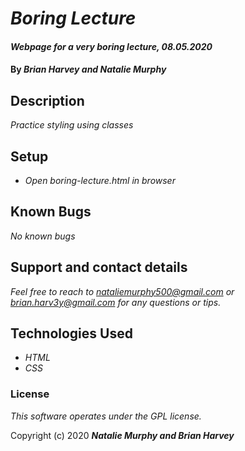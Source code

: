 # _Boring Lecture_

#### _Webpage for a very boring lecture, 08.05.2020_

#### By _**Brian Harvey and Natalie Murphy**_

## Description

_Practice styling using classes_

## Setup

* _Open boring-lecture.html in browser_ 

## Known Bugs

_No known bugs_

## Support and contact details

_Feel free to reach to nataliemurphy500@gmail.com or brian.harv3y@gmail.com for any questions or tips._

## Technologies Used

* _HTML_
* _CSS_

### License

*This software operates under the GPL license.*

Copyright (c) 2020 **_Natalie Murphy and Brian Harvey_**